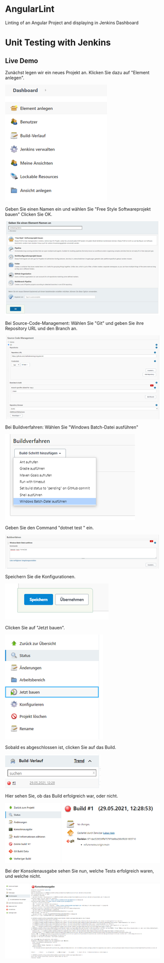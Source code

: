# AngularLint
Linting of an Angular Project and displaying in Jenkins Dashboard

# Unit Testing with Jenkins

## Live Demo

Zunächst legen wir ein neues Projekt an. Klicken Sie dazu auf "Element anlegen".

![add-element](images/step1.png)

Geben Sie einen Namen ein und wählen Sie "Free Style Softwareprojekt bauen"
Clicken Sie OK.

![project-type](images/step2.png)

Bei Source-Code-Management:
Wählen Sie "Git" und geben Sie ihre Repository URL und den Branch an.

![scm](images/step3.png)

Bei Buildverfahren:
Wählen Sie "Windows Batch-Datei ausführen"

![buildverfahren](images/step4.png)

Geben Sie den Command "dotnet test <Project-root>" ein.

![test-command](images/step5.png)

Speichern Sie die Konfigurationen.

![save](images/step6.png)

Clicken Sie auf "Jetzt bauen".

![build](images/step7.png)

Sobald es abgeschlossen ist, clicken Sie auf das Build.

![watch-report](images/step8.png)

Hier sehen Sie, ob das Build erfolgreich war, oder nicht.

![status](images/step9.png)

Bei der Konsolenausgabe sehen Sie nun, welche Tests erfolgreich waren, und welche nicht.

![console-output](images/step10.png)
